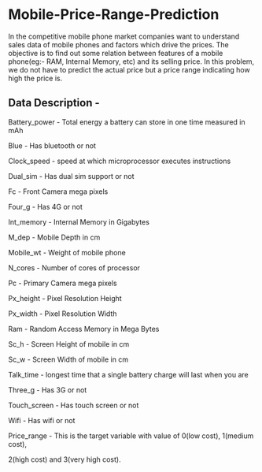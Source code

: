 # Mobile-Price-Range-Prediction

In the competitive mobile phone market companies want
to understand sales data of mobile phones and factors which drive the prices.
The objective is to find out some relation between features of a mobile phone(eg:- RAM,
Internal Memory, etc) and its selling price. In this problem, we do not have to predict the
actual price but a price range indicating how high the price is.


## Data Description -

Battery_power - Total energy a battery can store in one time measured in mAh

Blue - Has bluetooth or not

Clock_speed - speed at which microprocessor executes instructions

Dual_sim - Has dual sim support or not

Fc - Front Camera mega pixels

Four_g - Has 4G or not

Int_memory - Internal Memory in Gigabytes

M_dep - Mobile Depth in cm

Mobile_wt - Weight of mobile phone

N_cores - Number of cores of processor

Pc - Primary Camera mega pixels

Px_height - Pixel Resolution Height

Px_width - Pixel Resolution Width

Ram - Random Access Memory in Mega Bytes

Sc_h - Screen Height of mobile in cm

Sc_w - Screen Width of mobile in cm

Talk_time - longest time that a single battery charge will last when you are

Three_g - Has 3G or not

Touch_screen - Has touch screen or not

Wifi - Has wifi or not

Price_range - This is the target variable with value of 0(low cost), 1(medium cost),

2(high cost) and 3(very high cost).
